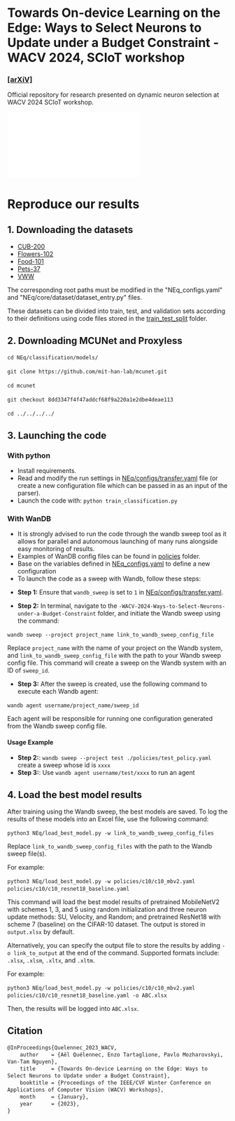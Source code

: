 # Towards On-device Learning on the Edge: Ways to Select Neurons to Update under a Budget Constraint - WACV 2024, SCIoT workshop

### [[arXiV]](https://arxiv.org/abs/2312.05282)

Official repository for research presented on dynamic neuron selection at WACV 2024 SCIoT workshop.

![](figures/teaser-2.pdf)

# Reproduce our results

## 1. Downloading the datasets

* [CUB-200](https://data.caltech.edu/records/65de6-vp158)
* [Flowers-102](https://www.robots.ox.ac.uk/~vgg/data/flowers/102/index.html)
* [Food-101](https://data.vision.ee.ethz.ch/cvl/datasets_extra/food-101/)
* [Pets-37](https://www.robots.ox.ac.uk/~vgg/data/pets/)
* [VWW](https://github.com/Mxbonn/visualwakewords)

The corresponding root paths must be modified in the "NEq_configs.yaml" and "NEq/core/dataset/dataset_entry.py" files.

These datasets can be divided into train, test, and validation sets according to their definitions using code files stored in the [train_test_split](./train_test_split) folder.

## 2. Downloading MCUNet and Proxyless

```
cd NEq/classification/models/

git clone https://github.com/mit-han-lab/mcunet.git

cd mcunet

git checkout 8dd3347f4f47addcf68f9a220a1e2dbe4deae113

cd ../../../../
```

## 3. Launching the code 
### With python

* Install requirements.
* Read and modify the run settings in [NEq/configs/transfer.yaml](./NEq/configs/transfer.yaml) file (or create a new configuration file which can be passed in as an input of the parser).
* Launch the code with: `python train_classification.py`

### With WanDB

* It is strongly advised to run the code through the wandb sweep tool as it allows for parallel and autonomous launching of many runs alongside easy monitoring of results.
* Examples of WanDB config files can be found in [policies](./policies/) folder.
* Base on the variables defined in [NEq_configs.yaml](./NEq_configs.yaml) to define a new configuration
* To launch the code as a sweep with Wandb, follow these steps:

- **Step 1:** Ensure that `wandb_sweep` is set to `1` in [NEq/configs/transfer.yaml](./NEq/configs/transfer.yaml).

- **Step 2:** In terminal, navigate to the `-WACV-2024-Ways-to-Select-Neurons-under-a-Budget-Constraint` folder, and initiate the Wandb sweep using the command:

`wandb sweep --project project_name link_to_wandb_sweep_config_file`

Replace `project_name` with the name of your project on the Wandb system, and `link_to_wandb_sweep_config_file` with the path to your Wandb sweep config file. This command will create a sweep on the Wandb system with an ID of `sweep_id`.

- **Step 3:** After the sweep is created, use the following command to execute each Wandb agent:

`wandb agent username/project_name/sweep_id`

Each agent will be responsible for running one configuration generated from the Wandb sweep config file.

#### Usage Example
- **Step 2:**: `wandb sweep --project test ./policies/test_policy.yaml` create a sweep whose id is `xxxx`
- **Step 3:**: Use `wandb agent username/test/xxxx` to run an agent



## 4. Load the best model results

After training using the Wandb sweep, the best models are saved. To log the results of these models into an Excel file, use the following command: 

`python3 NEq/load_best_model.py -w link_to_wandb_sweep_config_files`

Replace `link_to_wandb_sweep_config_files` with the path to the Wandb sweep file(s).

For example:

`python3 NEq/load_best_model.py -w policies/c10/c10_mbv2.yaml policies/c10/c10_resnet18_baseline.yaml`

This command will load the best model results of pretrained MobileNetV2 with schemes 1, 3, and 5 using random initialization and three neuron update methods: SU, Velocity, and Random; and pretrained ResNet18 with scheme 7 (baseline) on the CIFAR-10 dataset. The output is stored in `output.xlsx` by default.

Alternatively, you can specify the output file to store the results by adding `-o link_to_output` at the end of the command. Supported formats include: `.xlsx`, `.xlsm`, `.xltx`, and `.xltm`.

For example:

`python3 NEq/load_best_model.py -w policies/c10/c10_mbv2.yaml policies/c10/c10_resnet18_baseline.yaml -o ABC.xlsx`

Then, the results will be logged into `ABC.xlsx`.


## Citation

```
@InProceedings{Quelennec_2023_WACV,
    author    = {Aël Quélennec, Enzo Tartaglione, Pavlo Mozharovskyi, Van-Tam Nguyen},
    title     = {Towards On-device Learning on the Edge: Ways to Select Neurons to Update under a Budget Constraint},
    booktitle = {Proceedings of the IEEE/CVF Winter Conference on Applications of Computer Vision (WACV) Workshops},
    month     = {January},
    year      = {2023},
}
```
